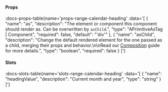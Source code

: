<!-- This file was automatic generated. Do not edit it manually -->

#### Props
:docs-props-table{name='props-range-calendar-heading' :data='[
  {
    "name": "as",
    "description": "The element or component this component should render as. Can be overwritten by `asChild`.",
    "type": "APrimitiveAsTag | Component",
    "required": false,
    "default": "\'div\'"
  },
  {
    "name": "asChild",
    "description": "Change the default rendered element for the one passed as a child, merging their props and behavior.\\n\\nRead our [Composition](https://akar.vinicunca.dev/core/guides/composition) guide for more details.",
    "type": "boolean",
    "required": false
  }
]'} 

#### Slots

:docs-slots-table{name='slots-range-calendar-heading' :data='[
  {
    "name": "headingValue",
    "description": "Current month and year",
    "type": "string"
  }
]'} 
